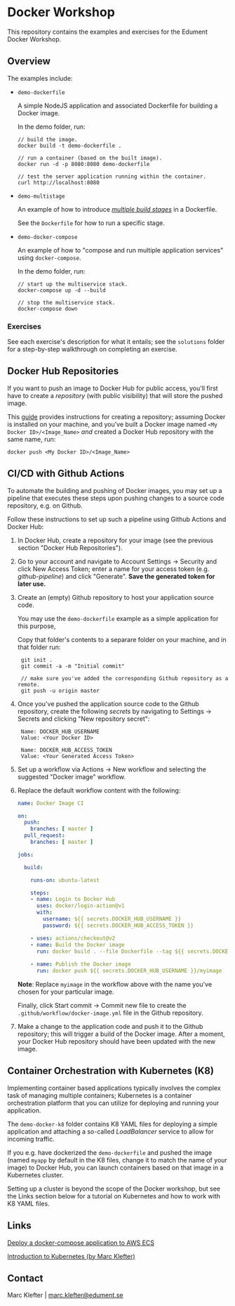 # Docker Workshop
This repository contains the examples and exercises for the Edument Docker Workshop.

## Overview
The examples include:

- `demo-dockerfile`

  A simple NodeJS application and associated Dockerfile for building a Docker image.

  In the demo folder, run:

      // build the image.
      docker build -t demo-dockerfile .

      // run a container (based on the built image).
      docker run -d -p 8080:8080 demo-dockerfile

      // test the server application running within the container.
      curl http://localhost:8080

- `demo-multistage`

  An example of how to introduce [_multiple build stages_](https://docs.docker.com/develop/develop-images/multistage-build/) in a Dockerfile.

  See the `Dockerfile` for how to run a specific stage.

- `demo-docker-compose`

  An example of how to "compose and run multiple application services" using `docker-compose`.

  In the demo folder, run:

      // start up the multiservice stack.
      docker-compose up -d --build

      // stop the multiservice stack.
      docker-compose down

### Exercises
See each exercise's description for what it entails; see the `solutions` folder for a step-by-step walkthrough on completing an exercise.

## Docker Hub Repositories
If you want to push an image to Docker Hub for public access, you'll first have to create a _repository_ (with public visibility) that will store the pushed image.

This [guide](https://docs.docker.com/docker-hub/) provides instructions for creating a repository; assuming Docker is installed on your machine, and you've built a Docker image named `<My Docker ID>/<Image_Name>` _and_ created a Docker Hub repository with the same name, run:

    docker push <My Docker ID>/<Image_Name>

## CI/CD with Github Actions
To automate the building and pushing of Docker images, you may set up a pipeline that executes these steps upon pushing changes to a source code repository, e.g. on Github.

Follow these instructions to set up such a pipeline using Github Actions and Docker Hub:

1. In Docker Hub, create a repository for your image (see the previous section "Docker Hub Repositories").

2. Go to your account and navigate to Account Settings -> Security and click New Access Token; enter a name for your access token (e.g. _github-pipeline_) and click "Generate". **Save the generated token for later use.**

3. Create an (empty) Github repository to host your application source code. 

    You may use the `demo-dockerfile` example as a simple application for this purpose, 
    
    Copy that folder's contents to a separare folder on your machine, and in that folder run:

        git init .
        git commit -a -m "Initial commit"
        
        // make sure you've added the corresponding Github repository as a remote.
        git push -u origin master

4. Once you've pushed the application source code to the Github repository, create the following _secrets_ by navigating to Settings -> Secrets and clicking "New repository secret":

        Name: DOCKER_HUB_USERNAME
        Value: <Your Docker ID>

        Name: DOCKER_HUB_ACCESS_TOKEN
        Value: <Your Generated Access Token>

5. Set up a workflow via Actions -> New workflow and selecting the suggested "Docker image" workflow.

6. Replace the default workflow content with the following:

    ```yaml
    name: Docker Image CI

    on:
      push:
        branches: [ master ]
      pull_request:
        branches: [ master ]

    jobs:

      build:

        runs-on: ubuntu-latest

        steps:
        - name: Login to Docker Hub
          uses: docker/login-action@v1
          with:
            username: ${{ secrets.DOCKER_HUB_USERNAME }}
            password: ${{ secrets.DOCKER_HUB_ACCESS_TOKEN }}

        - uses: actions/checkout@v2
        - name: Build the Docker image
          run: docker build . --file Dockerfile --tag ${{ secrets.DOCKER_HUB_USERNAME }}/myimage:latest
        
        - name: Publish the Docker image
          run: docker push ${{ secrets.DOCKER_HUB_USERNAME }}/myimage
    ```

    __Note__: Replace `myimage` in the workflow above with the name you've chosen for your particular image.

    Finally, click Start commit -> Commit new file to create the `.github/workflow/docker-image.yml` file in the Github repository.

7. Make a change to the application code and push it to the Github repository; this will trigger a build of the Docker image. After a moment, your Docker Hub repository should have been updated with the new image.

## Container Orchestration with Kubernetes (K8)
Implementing container based applications typically involves the complex task of managing multiple containers; Kubernetes is a container orchestration platform that you can utilize for deploying and running your application.

The `demo-docker-k8` folder contains K8 YAML files for deploying a simple application and attaching a so-called _LoadBalancer_ service to allow for incoming traffic. 

If you e.g. have dockerized the `demo-dockerfile` and pushed the image (named `myapp` by default in the K8 files, change it to match the name of your image) to Docker Hub, you can launch containers based on that image in a Kubernetes cluster.

Setting up a cluster is beyond the scope of the Docker workshop, but see the Links section below for a tutorial on Kubernetes and how to work with K8 YAML files.

## Links
[Deploy a docker-compose application to AWS ECS](https://www.docker.com/blog/docker-compose-from-local-to-amazon-ecs/)

[Introduction to Kubernetes (by Marc Klefter)](https://youtu.be/ySCgpEI5y70)

## Contact 
Marc Klefter | marc.klefter@edument.se
